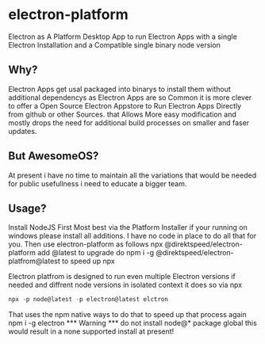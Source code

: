 # electron-platform
Electron as A Platform Desktop App to run Electron Apps with a single Electron Installation and a Compatible single binary node version


## Why?
Electron Apps get usal packaged into binarys to install them without additional dependencys as Electron Apps are so Common it is more clever to offer a Open Source Electron Appstore
to Run Electron Apps Directly from github or other Sources. that Allows More easy modification and mostly drops the need for additional build processes on smaller and faser updates.

## But AwesomeOS?
At present i have no time to maintain all the variations that would be needed for public usefullness i need to educate a bigger team.

## Usage?
Install NodeJS First Most best via the Platform Installer if your running on windows please install all additions. I have no code in place to do all that for you.
Then use electron-platform as follows npx @direktspeed/electron-platform add @latest to upgrade do npm i -g @direktspeed/electron-platfrom@latest to speed up npx

Electron platfrom is designed to run even multiple Electron versions if needed and diffrent node versions in isolated context it does so via npx

```js
npx -p node@latest -p electron@latest elctron 
```

That uses the npm native ways to do that to speed up that process again npm i -g electron 
*** Warning *** do not install node@* package global this would result in a none supported 
install at present!
